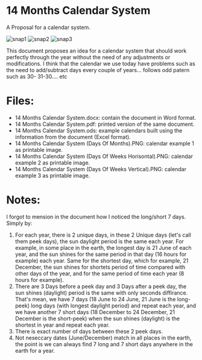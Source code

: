 # 14 Months Calendar System
A Proposal for a calendar system.

![snap1](/14%20Months%20Calendar%20System%20(Days%20Of%20Months).PNG?raw=true "Snapshot1")
![snap2](/14%20Months%20Calendar%20System%20(Days%20Of%20Weeks%20Horisontal).PNG?raw=true "Snapshot2")
![snap3](/14%20Months%20Calendar%20System%20(Days%20Of%20Weeks%20Vertical).PNG?raw=true "Snapshot3")

This document proposes an idea for a calendar system that should work perfectly through the year
without the need of any adjustments or modifications. I think that the calendar we use today have
problems such as the need to add/subtract days every couple of years... follows odd patern such as 30-
31-30.... etc

# Files:

- 14 Months Calendar System.docx: contain the document in Word format.
- 14 Months Calendar System.pdf: printed version of the same document.
- 14 Months Calendar System.ods: example calendars built using the information from the document (Excel format).
- 14 Months Calendar System (Days Of Months).PNG: calendar example 1 as printable image.
- 14 Months Calendar System (Days Of Weeks Horisontal).PNG: calendar example 2 as printable image.
- 14 Months Calendar System (Days Of Weeks Vertical).PNG: calendar example 3 as printable image.

# Notes:

I forgot to mension in the document how I noticed the long/short 7 days. Simply by:

1. For each year, there is 2 unique days, in these 2 Unique days (let's call them peek days), the sun daylight period is the same each year. For example, in some place in the earth, the longest day is 21 June of each year, and the sun shines for the same period in that day (16 hours for example) each year. Same for the shortest day, which for example, 21 December, the sun shines for shortets period of time compared with other days of the year, and for the same period of time each year (8 hours for example).
2. There are 3 Days before a peek day and 3 Days after a peek day, the sun shines (daylight) period is the same with only seconds diffirance. That's mean, we have 7 days (18 June to 24 June, 21 June is the long-peek) long days (with longest daylight period) and repeat each year, and we have another 7 short days (18 December to 24 December, 21 December is the short-peek) when the sun shines (daylight) is the shortest in year and repeat each year.
3. There is exact number of days between these 2 peek days.
4. Not neseccary dates (June/December) match in all places in the earth, the point is we can always find 7 long and 7 short days anywhere in the earth for a year.